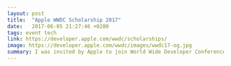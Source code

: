 ```yaml
---
layout: post
title:  "Apple WWDC Scholarship 2017"
date:   2017-06-05 21:27:46 +0200
tags: event tech
link: https://developer.apple.com/wwdc/scholarships/
image: https://developer.apple.com/wwdc/images/wwdc17-og.jpg
summary: I was invited by Apple to join World Wide Developer Conference 2017 (WWDC) with a student scholarship.
---
```


